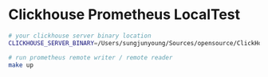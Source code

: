 # Clickhouse Prometheus LocalTest

```bash
# your clickhouse server binary location
CLICKHOUSE_SERVER_BINARY=/Users/sungjunyoung/Sources/opensource/ClickHouse/build/programs/clickhouse-server make clickhouse

# run prometheus remote writer / remote reader
make up
```